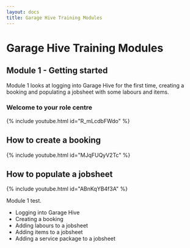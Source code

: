 ```yaml
---
layout: docs
title: Garage Hive Training Modules 
--- 
```


#   Garage Hive Training Modules

## Module 1 - Getting started

Module 1 looks at logging into Garage Hive for the first time, creating a booking and populating a jobsheet with some labours and items. 

### Welcome to your role centre

{% include youtube.html id="R_mLcdbFWdo" %}

##  How to create a booking

{% include youtube.html id="MJqFUQyV2Tc" %}

## How to populate a jobsheet

{% include youtube.html id="ABnKqYB4f3A" %}

Module 1 test. 

* Logging into Garage Hive
* Creating a booking
* Adding labours to a jobsheet
* Adding items to a jobsheet
* Adding a service package to a jobsheet









